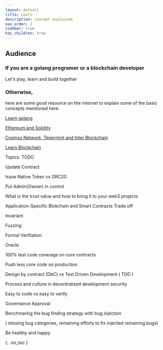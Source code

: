 ```yaml
---
layout: default
title: Learn
description: concept explained
nav_order: 2
sidebar: true
has_children: true
---
```


## Audience


### If  you are a golang programer or  a blockchain developer

   Let's play, learn and build together

### Otherwise, 

here are some good resource on the internet to explain some of the basic concepts mentioned here.

   [Learn golang](https://go.dev/learn/)
   
   [Ethereum and Solidity](https://ethereum.org/en/developers/docs/)
   
   [Cosmos Network, Tenermint and Inter Blockchain](https://hub.cosmos.network/main/hub-overview/overview.html)
   
   [Learn Blockchain](https://www.preethikasireddy.com/categories/blockchain)

Topics: TODO

Update Contract

Issue Native Token vs GRC20

Put Admin(Owner) in control 

What is the trust value and how to bring it to your web3 projects

Application-Specific Blokchain and Smart Contracts Trade off

Invariant

Fuzzing

Formal Verifiation

Oracle

100% test code coverage on core contracts

Push less core code on production

Design by contract (DbC) vs Test Driven Development ( TDD )

Process and culture in decentralized development security

Easy to code vs easy to verify

Governance Approval

Benchmarkig the bug finding strategy with bug injection 

( missing bug categories, remaining efforts to fix injected remaining bugs)

Be healthy and happy


{: .no_toc }

